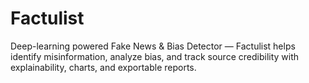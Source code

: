 # Factulist
Deep-learning powered Fake News &amp; Bias Detector — Factulist helps identify misinformation, analyze bias, and track source credibility with explainability, charts, and exportable reports.
